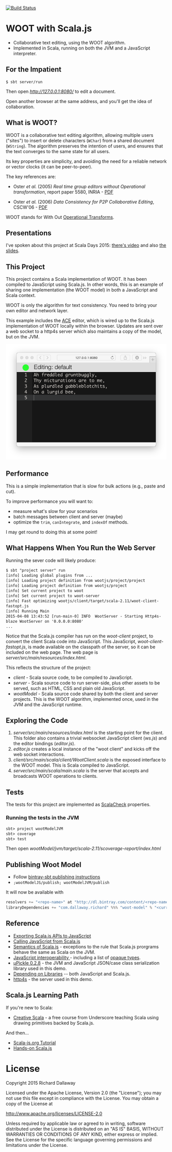 [![Build Status](https://travis-ci.org/d6y/wootjs.svg?branch=master)](https://travis-ci.org/d6y/wootjs)

# WOOT with Scala.js

* Collaborative text editing, using the WOOT algorithm.
* Implemented in Scala, running on both the JVM and a JavaScript interpreter.

## For the Impatient

    $ sbt server/run

Then open _http://127.0.0.1:8080/_ to edit a document.

Open another browser at the same address, and you'll get the idea of collaboration.

## What is WOOT?

WOOT is a collaborative text editing algorithm, allowing multiple users ("sites") to insert or delete characters (`WChar`) from a shared document (`WString`). The algorithm preserves the intention of users, and ensures that the text converges to the same state for all users.

Its key properties are simplicity, and avoiding the need for a reliable network or vector clocks (it can be peer-to-peer).

The key references are:

* Oster _et al._ (2005) _Real time group editors without Operational transformation_, report paper 5580, INRIA - [PDF](http://www.loria.fr/~oster/pmwiki/pub/papers/OsterRR05a.pdf)

* Oster _et al._ (2006) _Data Consistency for P2P Collaborative Editing_, CSCW'06 - [PDF](http://hal.archives-ouvertes.fr/docs/00/10/85/23/PDF/OsterCSCW06.pdf)

WOOT stands for With Out [Operational Transforms](https://en.wikipedia.org/wiki/Operational_transform).

## Presentations

I've spoken about this project at Scala Days 2015: [there's video](https://www.parleys.com/tutorial/towards-browser-server-utopia-scala-js-example-using-crdts) and also [the slides](https://speakerdeck.com/d6y/towards-browser-and-server-utopia-with-scala-dot-js-an-example-using-crdts).


## This Project

This project contains a Scala implementation of WOOT. It has been compiled to JavaScript using Scala.js.
In other words, this is an example of sharing one implementation (the WOOT model) in both a JavaScript and Scala context.

WOOT is only the algorithm for text consistency.
You need to bring your own editor and network layer.

This example includes the [ACE](http://ace.c9.io/) editor, which is wired up to the
Scala.js implementation of WOOT locally within the browser.
Updates are sent over a web socket to a http4s server which also maintains a copy of the model, but on the JVM.

![Screen Shot of Editor being Used](docs/poem.png)

## Performance

This is a simple implementation that is slow for bulk actions (e.g., paste and cut).

To improve performance you will want to:

- measure what's slow for your scenarios
- batch messages between client and server (maybe)
- optimize the `trim`, `canIntegrate`, and `indexOf` methods.

I may get round to doing this at some point!

## What Happens When You Run the Web Server

Running the sever code will likely produce:

```
$ sbt "project server" run
[info] Loading global plugins from ...
[info] Loading project definition from wootjs/project/project
[info] Loading project definition from wootjs/project
[info] Set current project to woot
[info] Set current project to woot-server
[info] Fast optimizing wootjs/client/target/scala-2.11/woot-client-fastopt.js
[info] Running Main
2015-04-08 13:43:52 [run-main-0] INFO  WootServer - Starting Http4s-blaze WootServer on '0.0.0.0:8080'
...
```

Notice that the Scala.js compiler has run on the _woot-client_ project, to convert the client Scala code into JavaScript.  This JavaScript, _woot-client-fastopt.js_, is made available on the classpath of the server, so it can be included on the web page.  The web page is _server/src/main/resources/index.html_.

This reflects the structure of the project:

* _client_ - Scala source code, to be compiled to JavaScript.
* _server_ - Scala source code to run server-side, plus other assets to be served, such as HTML, CSS and plain old JavaScript.
* _wootModel_ - Scala source code shared by both the client and server projects. This is the WOOT algorithm, implemented once, used in the JVM and the JavaScript runtime.


## Exploring the Code

1. _server/src/main/resources/index.html_ is the starting point for the client. This folder also contains a trivial websocket JavaScript client (_ws.js_) and the editor bindings (_editor.js_).
2. _editor.js_ creates a local instance of the "woot client" and kicks off the web socket interactions.
3. _client/src/main/scala/client/WootClient.scala_ is the exposed interface to the WOOT model.  This is Scala compiled to JavaScript.
4.  _server/src/main/scala/main.scala_ is the server that accepts and broadcasts WOOT operations to clients.


## Tests

The tests for this project are implemented as [ScalaCheck](http://www.scalacheck.org/) properties.

### Running the tests in the JVM

    sbt> project wootModelJVM
    sbt> coverage
    sbt> test

Then open _wootModel/jvm/target/scala-2.11/scoverage-report/index.html_

## Publishing Woot Model

* Follow [bintray-sbt publishing instructions](https://github.com/softprops/bintray-sbt#publishing)
* `;wootModelJS/publish; wootModelJVM/publish`

It will now be available with

```scala
resolvers += "<repo-name>" at "http://dl.bintray.com/content/<repo-name>/maven",
libraryDependencies += "com.dallaway.richard" %%% "woot-model" % "<current-version>",
```

## Reference

* [Exporting Scala.js APIs to JavaScript](http://www.scala-js.org/doc/export-to-javascript.html)
* [Calling JavaScript from Scala.js](http://www.scala-js.org/doc/calling-javascript.html)
* [Semantics of Scala.js](http://www.scala-js.org/doc/semantics.html) - exceptions to the rule that Scala.js prorgrams behave the same as Scala on the JVM.
* [JavaScript interoperability ](http://www.scala-js.org/doc/js-interoperability.html) - including a list of [opaque types](http://stackoverflow.com/questions/27821841/working-with-opaque-types-char-and-long).
* [µPickle 0.2.8](http://lihaoyi.github.io/upickle/) - the JVM and JavaScript JSON/case class serialization library used in this demo.
* [Depending on Libraries](http://www.scala-js.org/doc/sbt/depending.html) -- both JavaScript and Scala.js.
* [http4s](http://http4s.org/) - the server used in this demo.

## Scala.js Learning Path

If you're new to Scala:

* [Creative Scala](http://underscore.io/training/courses/creative-scala/) - a free course from Underscore teaching Scala using drawing primitives backed by Scala.js.

And then...

* [Scala-js.org Tutorial](http://www.scala-js.org/doc/tutorial.html)
* [Hands-on Scala.js](http://lihaoyi.github.io/hands-on-scala-js/#Hands-onScala.js)


# License

Copyright 2015 Richard Dallaway

Licensed under the Apache License, Version 2.0 (the "License");
you may not use this file except in compliance with the License.
You may obtain a copy of the License at

http://www.apache.org/licenses/LICENSE-2.0

Unless required by applicable law or agreed to in writing, software
distributed under the License is distributed on an "AS IS" BASIS,
WITHOUT WARRANTIES OR CONDITIONS OF ANY KIND, either express or implied.
See the License for the specific language governing permissions and
limitations under the License.

